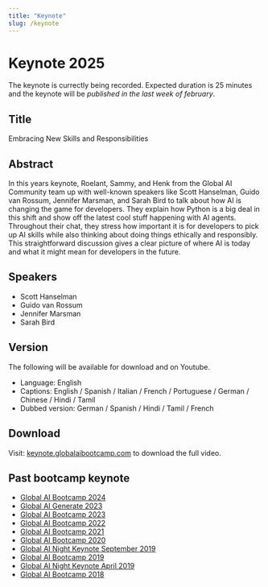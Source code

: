 ```yaml
---
title: "Keynote"
slug: /keynote
---
```

# Keynote 2025

The keynote is currectly being recorded. Expected duration is 25 minutes and the keynote will be *published in the last week of february*.


## Title
Embracing New Skills and Responsibilities

## Abstract
In this years keynote, Roelant, Sammy, and Henk from the Global AI Community team up with well-known speakers like Scott Hanselman, Guido van Rossum, Jennifer Marsman, and Sarah Bird to talk about how AI is changing the game for developers. They explain how Python is a big deal in this shift and show off the latest cool stuff happening with AI agents. Throughout their chat, they stress how important it is for developers to pick up AI skills while also thinking about doing things ethically and responsibly. This straightforward discussion gives a clear picture of where AI is today and what it might mean for developers in the future.

## Speakers
- Scott Hanselman
- Guido van Rossum
- Jennifer Marsman
- Sarah Bird

## Version
The following will be available for download and on Youtube.

- Language: English
- Captions: English / Spanish / Italian / French / Portuguese / German / Chinese / Hindi / Tamil
- Dubbed version: German / Spanish / Hindi / Tamil / French

## Download
Visit: [keynote.globalaibootcamp.com](https://keynote.globalaibootcamp.com/) to download the full video.





## Past bootcamp keynote
- [Global AI Bootcamp 2024](https://www.youtube.com/watch?v=LtxzL9Vh9hE)
- [Global AI Generate 2023](https://www.youtube.com/watch?v=4HqZCR8N5rE)
- [Global AI Bootcamp 2023](https://www.youtube.com/watch?v=D7_RN5Gc-RE)
- [Global AI Bootcamp 2022](https://www.youtube.com/watch?v=C0MF9-hsPUQ)
- [Global AI Bootcamp 2021](https://globalai.community/)
- [Global AI Bootcamp 2020](https://globalai.community/)
- [Global AI Night Keynote September 2019](https://www.youtube.com/watch?v=tI2cFB6Du-w)
- [Global AI Bootcamp 2019](https://www.youtube.com/watch?v=31SUgJM9YUI)
- [Global AI Night Keynote April 2019](https://www.youtube.com/watch?v=yKZT6JUQD9s)
- [Global AI Bootcamp 2018](https://www.youtube.com/watch?v=BBONtM_GP_8)